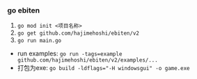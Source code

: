 ### go ebiten
1. ```go mod init <项目名称>```
2. ```go get github.com/hajimehoshi/ebiten/v2```
3. ```go run main.go```

- run examples: ```go run -tags=example github.com/hajimehoshi/ebiten/v2/examples/...```
- 打包为exe: ```go build -ldflags="-H windowsgui" -o game.exe```

